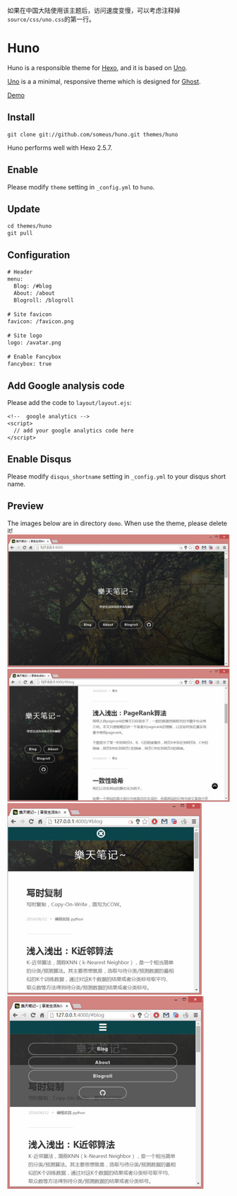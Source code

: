 如果在中国大陆使用该主题后，访问速度变慢，可以考虑注释掉`source/css/uno.css`的第一行。


# Huno


Huno is a responsible theme for [Hexo], and it is based on [Uno].

[Uno] is a a minimal, responsive theme which is designed for [Ghost].

[Demo](http://letiantian.me/)

## Install

```
git clone git://github.com/someus/huno.git themes/huno
```

Huno performs well with Hexo 2.5.7.

## Enable
Please modify `theme` setting in `_config.yml` to `huno`.

## Update

```
cd themes/huno
git pull
```

## Configuration

	# Header
	menu:
	  Blog: /#blog
	  About: /about
	  Blogroll: /blogroll

	# Site favicon
	favicon: /favicon.png

	# Site logo
	logo: /avatar.png

	# Enable Fancybox
	fancybox: true


## Add Google analysis code
Please add the code to `layout/layout.ejs`:

	<!--  google analytics -->
	<script>
	  // add your google analytics code here
	</script>

## Enable Disqus
Please modify `disqus_shortname` setting in `_config.yml` to your disqus short name.

## Preview
The images below are in directory `demo`. When use the theme, please delete it!
![](./demo/demo-0.jpg)
![](./demo/demo-1.jpg)
![](./demo/demo-2.jpg)
![](./demo/demo-3.jpg)

[Hexo]: http://hexo.io/
[Uno]: https://github.com/daleanthony/uno/
[Fancybox]: http://fancyapps.com/fancybox/
[Ghost]: https://ghost.org/

